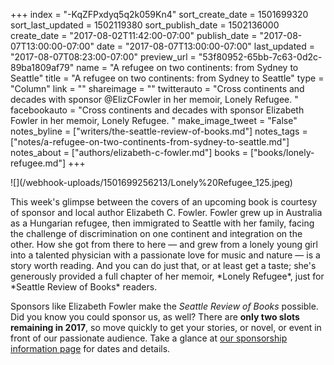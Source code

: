+++
index = "-KqZFPxdyq5q2k059Kn4"
sort_create_date = 1501699320
sort_last_updated = 1502119380
sort_publish_date = 1502136000
create_date = "2017-08-02T11:42:00-07:00"
publish_date = "2017-08-07T13:00:00-07:00"
date = "2017-08-07T13:00:00-07:00"
last_updated = "2017-08-07T08:23:00-07:00"
preview_url = "53f80952-65bb-7c63-0d2c-89ba1809af79"
name = "A refugee on two continents: from Sydney to Seattle"
title = "A refugee on two continents: from Sydney to Seattle"
type = "Column"
link = ""
shareimage = ""
twitterauto = "Cross continents and decades with sponsor @ElizCFowler in her memoir, Lonely Refugee. "
facebookauto = "Cross continents and decades with sponsor Elizabeth Fowler in her memoir, Lonely Refugee. "
make_image_tweet = "False"
notes_byline = ["writers/the-seattle-review-of-books.md"]
notes_tags = ["notes/a-refugee-on-two-continents-from-sydney-to-seattle.md"]
notes_about = ["authors/elizabeth-c-fowler.md"]
books = ["books/lonely-refugee.md"]
+++
<p class="image-left">![](/webhook-uploads/1501699256213/Lonely%20Refugee_125.jpeg)</p>

<p class="noindent">This week's glimpse between the covers of an upcoming book is courtesy of sponsor and local author Elizabeth C. Fowler. Fowler grew up in Australia as a Hungarian refugee, then immigrated to Seattle with her family, facing the challenge of discrimination on one continent and integration on the other. How she got from there to here — and grew from a lonely young girl into a talented physician with a passionate love for music and nature — is a story worth reading. And you can do just that, or at least get a taste; she's generously provided a full chapter of her memoir, *Lonely Refugee*, just for *Seattle Review of Books* readers.</p>

Sponsors like Elizabeth Fowler make the _Seattle Review of Books_ possible. Did you know you could sponsor us, as well? There are **only two slots remaining in 2017**, so move quickly to get your stories, or novel, or event in front of our passionate audience. Take a glance at [our sponsorship information page](http://seattlereviewofbooks.com/sponsor/) for dates and details.